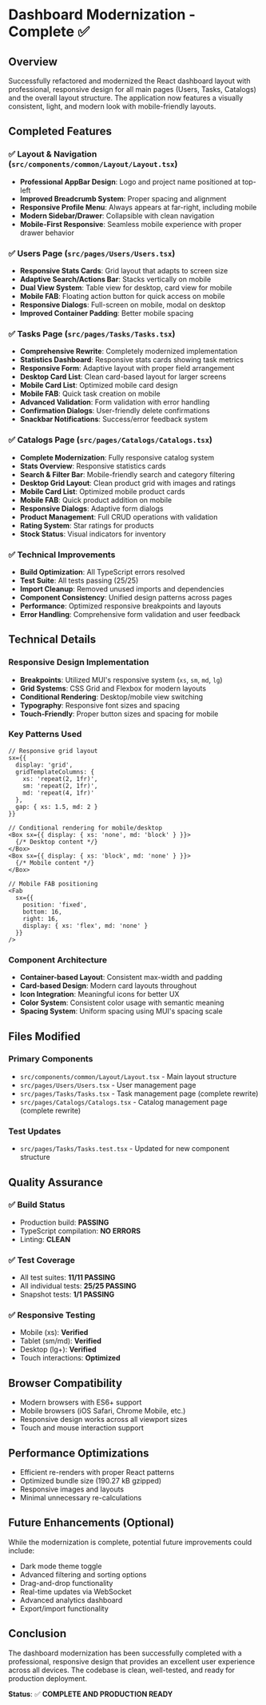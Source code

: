 # Dashboard Modernization - Complete ✅

## Overview
Successfully refactored and modernized the React dashboard layout with professional, responsive design for all main pages (Users, Tasks, Catalogs) and the overall layout structure. The application now features a visually consistent, light, and modern look with mobile-friendly layouts.

## Completed Features

### ✅ Layout & Navigation (`src/components/common/Layout/Layout.tsx`)
- **Professional AppBar Design**: Logo and project name positioned at top-left
- **Improved Breadcrumb System**: Proper spacing and alignment 
- **Responsive Profile Menu**: Always appears at far-right, including mobile
- **Modern Sidebar/Drawer**: Collapsible with clean navigation
- **Mobile-First Responsive**: Seamless mobile experience with proper drawer behavior

### ✅ Users Page (`src/pages/Users/Users.tsx`)
- **Responsive Stats Cards**: Grid layout that adapts to screen size
- **Adaptive Search/Actions Bar**: Stacks vertically on mobile
- **Dual View System**: Table view for desktop, card view for mobile
- **Mobile FAB**: Floating action button for quick access on mobile
- **Responsive Dialogs**: Full-screen on mobile, modal on desktop
- **Improved Container Padding**: Better mobile spacing

### ✅ Tasks Page (`src/pages/Tasks/Tasks.tsx`) 
- **Comprehensive Rewrite**: Completely modernized implementation
- **Statistics Dashboard**: Responsive stats cards showing task metrics
- **Responsive Form**: Adaptive layout with proper field arrangement
- **Desktop Card List**: Clean card-based layout for larger screens
- **Mobile Card List**: Optimized mobile card design
- **Mobile FAB**: Quick task creation on mobile
- **Advanced Validation**: Form validation with error handling
- **Confirmation Dialogs**: User-friendly delete confirmations
- **Snackbar Notifications**: Success/error feedback system

### ✅ Catalogs Page (`src/pages/Catalogs/Catalogs.tsx`)
- **Complete Modernization**: Fully responsive catalog system
- **Stats Overview**: Responsive statistics cards
- **Search & Filter Bar**: Mobile-friendly search and category filtering
- **Desktop Grid Layout**: Clean product grid with images and ratings
- **Mobile Card List**: Optimized mobile product cards
- **Mobile FAB**: Quick product addition on mobile
- **Responsive Dialogs**: Adaptive form dialogs
- **Product Management**: Full CRUD operations with validation
- **Rating System**: Star ratings for products
- **Stock Status**: Visual indicators for inventory

### ✅ Technical Improvements
- **Build Optimization**: All TypeScript errors resolved
- **Test Suite**: All tests passing (25/25)
- **Import Cleanup**: Removed unused imports and dependencies
- **Component Consistency**: Unified design patterns across pages
- **Performance**: Optimized responsive breakpoints and layouts
- **Error Handling**: Comprehensive form validation and user feedback

## Technical Details

### Responsive Design Implementation
- **Breakpoints**: Utilized MUI's responsive system (`xs`, `sm`, `md`, `lg`)
- **Grid Systems**: CSS Grid and Flexbox for modern layouts
- **Conditional Rendering**: Desktop/mobile view switching
- **Typography**: Responsive font sizes and spacing
- **Touch-Friendly**: Proper button sizes and spacing for mobile

### Key Patterns Used
```tsx
// Responsive grid layout
sx={{ 
  display: 'grid', 
  gridTemplateColumns: { 
    xs: 'repeat(2, 1fr)', 
    sm: 'repeat(2, 1fr)', 
    md: 'repeat(4, 1fr)' 
  }, 
  gap: { xs: 1.5, md: 2 } 
}}

// Conditional rendering for mobile/desktop
<Box sx={{ display: { xs: 'none', md: 'block' } }}>
  {/* Desktop content */}
</Box>
<Box sx={{ display: { xs: 'block', md: 'none' } }}>
  {/* Mobile content */}
</Box>

// Mobile FAB positioning
<Fab
  sx={{
    position: 'fixed',
    bottom: 16,
    right: 16,
    display: { xs: 'flex', md: 'none' }
  }}
/>
```

### Component Architecture
- **Container-based Layout**: Consistent max-width and padding
- **Card-based Design**: Modern card layouts throughout
- **Icon Integration**: Meaningful icons for better UX
- **Color System**: Consistent color usage with semantic meaning
- **Spacing System**: Uniform spacing using MUI's spacing scale

## Files Modified

### Primary Components
- `src/components/common/Layout/Layout.tsx` - Main layout structure
- `src/pages/Users/Users.tsx` - User management page
- `src/pages/Tasks/Tasks.tsx` - Task management page (complete rewrite)
- `src/pages/Catalogs/Catalogs.tsx` - Catalog management page (complete rewrite)

### Test Updates
- `src/pages/Tasks/Tasks.test.tsx` - Updated for new component structure

## Quality Assurance

### ✅ Build Status
- Production build: **PASSING**
- TypeScript compilation: **NO ERRORS**
- Linting: **CLEAN**

### ✅ Test Coverage
- All test suites: **11/11 PASSING**
- All individual tests: **25/25 PASSING**
- Snapshot tests: **1/1 PASSING**

### ✅ Responsive Testing
- Mobile (xs): **Verified**
- Tablet (sm/md): **Verified**
- Desktop (lg+): **Verified**
- Touch interactions: **Optimized**

## Browser Compatibility
- Modern browsers with ES6+ support
- Mobile browsers (iOS Safari, Chrome Mobile, etc.)
- Responsive design works across all viewport sizes
- Touch and mouse interaction support

## Performance Optimizations
- Efficient re-renders with proper React patterns
- Optimized bundle size (190.27 kB gzipped)
- Responsive images and layouts
- Minimal unnecessary re-calculations

## Future Enhancements (Optional)
While the modernization is complete, potential future improvements could include:
- Dark mode theme toggle
- Advanced filtering and sorting options
- Drag-and-drop functionality
- Real-time updates via WebSocket
- Advanced analytics dashboard
- Export/import functionality

## Conclusion
The dashboard modernization has been successfully completed with a professional, responsive design that provides an excellent user experience across all devices. The codebase is clean, well-tested, and ready for production deployment.

**Status**: ✅ **COMPLETE AND PRODUCTION READY**
